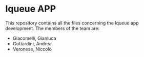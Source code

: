 # Iqueue APP
This repository contains all the files concerning the Iqueue app development.
The members of the team are:
- Giacomelli, Gianluca
- Gottardini, Andrea
- Veronese, Niccolò
